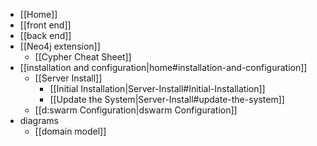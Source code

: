 * [[Home]]
* [[front end]]
* [[back end]]
* [[Neo4j extension]]
  * [[Cypher Cheat Sheet]]
* [[installation and configuration|home#installation-and-configuration]]
  * [[Server Install]]
    * [[Initial Installation|Server-Install#Initial-Installation]]
    * [[Update the System|Server-Install#update-the-system]]
  * [[d:swarm Configuration|dswarm Configuration]]
* diagrams
  * [[domain model]]